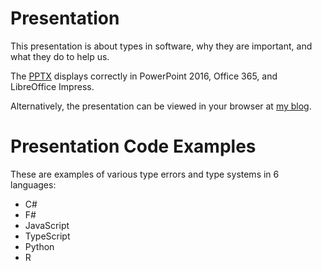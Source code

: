 # Presentation

This presentation is about types in software, why they are important, and what they do to help us.

The [PPTX](2021-04-21_TypesInSoftware_BoutrosLab.pptx) displays correctly in PowerPoint 2016, Office 365, and LibreOffice Impress.

Alternatively, the presentation can be viewed in your browser at [my blog](http://blog.aaronholmes.net/2021-04-21_TypesInSoftware_BoutrosLab).

# Presentation Code Examples

These are examples of various type errors and type systems in 6 languages:

* C#
* F#
* JavaScript
* TypeScript
* Python
* R
